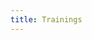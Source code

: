 ```yaml
---
title: Trainings
---
```


<!-- <div align=center>
  <p>
    Register for a training at <a href="https://owasp-benelux-days-spring-2022.eventbrite.com">https://owasp-benelux-days-spring-2022.eventbrite.com</a>.<br/>
    <font color="#FF0000;">Registering for multiple trainings will result in a cancellation of all!</font>
  </p>
</div>

<div class="keynote-full">

{% if site.data.training[0].name %}
	<h1>Trainings on Thursday the 31st of March:</h1>
	<br />
	<ul>
	{% assign trainings = site.data.training | sort: 'name' %}
	{% for training in trainings %}
		{% if training.name %}
		<li>
        <a name="{{training.name | replace: " ","-"}}">
        <img style="background-image: url(/assets/images/training/{{training.image | default:'owasp_logo.png'}});{{training.style}};"></a>
      {% if training.title %}
        <h2>{{training.title}} by {{training.name}}</h2>
      {% else %}
        <h2>{{training.name}}</h2>
      {% endif %}

      {% if training.feed %}
        <p>
          <a href="/program/feeds#{{training.name}}">Check out the streaming feed!</a>
        </p>
      {% endif %}

      {% if training.abstract %}
        <h4>Abstract:</h4>
          <p>{{training.abstract}}</p>
          <br>
      {% endif %}
      {% if training.bio %}
        <h4>Bio:</h4>
	<p>{{training.bio}}</p>
        <br>
      {% endif %}
		</li>
		{% endif %}
	{% endfor %}
	</ul>
{% else %}
  <p><br>
     We're currently in the progress of making the training schedule.<br>
     We will share the information very soon.
  </p>
{% endif %}
</div> -->

